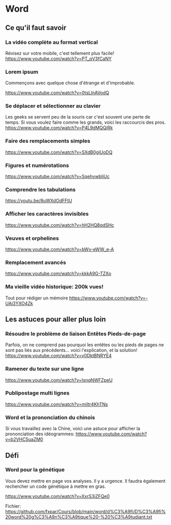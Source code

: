 # Word

## Ce qu'il faut savoir

### La vidéo complète au format vertical
Révisez sur votre mobile, c'est tellement plus facile!
https://www.youtube.com/watch?v=PT_qV3fCaNY

### Lorem ipsum

Commençons avec quelque chose d'étrange et d'improbable.

https://www.youtube.com/watch?v=0tsLlnAVodQ

### Se déplacer et sélectionner au clavier

Les geeks se servent peu de la souris car c'est souvent une perte de temps. Si vous voulez faire comme les grands, voici les raccourcis des pros.
https://www.youtube.com/watch?v=P4L9dMQQjRk


### Faire des remplacements simples

https://www.youtube.com/watch?v=SXdB0giUoDQ

### Figures et numérotations

https://www.youtube.com/watch?v=SqehywbIiUc

### Comprendre les tabulations

https://youtu.be/8uWXdOdFFtU

### Afficher les caractères invisibles

https://www.youtube.com/watch?v=hH2HQ8qdSHc

### Veuves et orphelines

https://www.youtube.com/watch?v=bWv-eWW_e-A

### Remplacement avancés
https://www.youtube.com/watch?v=kkkA9G-TZXo

### Ma vieille vidéo historique: 200k vues!

Tout pour rédiger un mémoire
https://www.youtube.com/watch?v=-UAi3YXO4Zk


## Les astuces pour aller plus loin

### Résoudre le problème de liaison Entêtes Pieds-de-page

Parfois, on ne comprend pas pourquoi les entêtes ou les pieds de pages ne sont pas liés aux précédents... voici l'explication, et la solution!
https://www.youtube.com/watch?v=v0DktBNRYE4

### Ramener du texte sur une ligne

https://www.youtube.com/watch?v=IsnqNWFZpeU

### Publipostage multi lignes

https://www.youtube.com/watch?v=miltr4KhTNs

### Word et la prononciation du chinois

Si vous travaillez avec la Chine, voici une astuce pour afficher la prononciation des idéogrammes:
https://www.youtube.com/watch?v=b2VHC5uaZM0


## Défi

### Word pour la génétique

Vous devez mettre en page vos analyses. Il y a urgence.
Il faudra également rechercher un code génétique à mettre en gras.

https://www.youtube.com/watch?v=XxrS3jZFQe0

Fichier: https://github.com/fxpar/Cours/blob/main/word/d%C3%A9fi/D%C3%A9fi%20word%20g%C3%A9n%C3%A9tique%20-%20%C3%A9tudiant.txt


